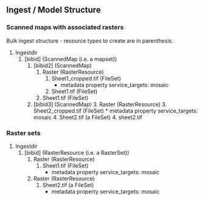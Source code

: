 ## Ingest / Model Structure

### Scanned maps with associated rasters

Bulk ingest structure - resource types to create are in parenthesis.

1. Ingestdir
   1. [bibid] (ScannedMap (i.e. a mapset))
       1. [bibid2] (ScannedMap)
            1. Raster (RasterResource)
                1. Sheet1_cropped.tif (FileSet)
                    * metadata property service_targets: mosaic
                2. Sheet1.tif (FileSet)
            2. Sheet1.tif (FileSet)
        2. [bibid3] (ScannedMap)
            3. Raster (RasterResource)
                3. Sheet2_cropped.tif (FileSet)
                    * metadata property service_targets: mosaic
                4. Sheet2.tif (a FileSet)
            4. sheet2.tif

### Raster sets

1. Ingestdir
    1. [bibid] (RasterResource (i.e. a RasterSet))
        1. Raster (RasterResource)
            1. Sheet1.tif (FileSet)
                * metadata property service_targets: mosaic
        1. Raster (RasterResource)
            1. Sheet2.tif (a FileSet)
                * metadata property service_targets: mosaic
